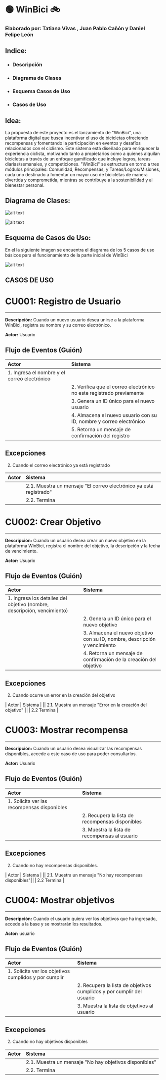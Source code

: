 # 🟢 WinBici 🚲
### Elaborado por: Tatiana Vivas , Juan Pablo Cañón y Daniel Felipe León

## Indice:
- ### Descripción
- ### Diagrama de Clases
- ### Esquema Casos de Uso
- ### Casos de Uso

## Idea:
La propuesta de este proyecto es el lanzamiento de "WinBici", una plataforma digital que busca incentivar el uso de bicicletas ofreciendo recompensas y fomentando la participación en eventos y desafíos relacionados con el ciclismo. Este sistema está diseñado para enriquecer la experiencia ciclista, motivando tanto a propietarios como a quienes alquilan bicicletas a través de un enfoque gamificado que incluye logros, tareas diarias/semanales, y competiciones. "WinBici" se estructura en torno a tres módulos principales: Comunidad, Recompensas, y Tareas/Logros/Misiones, cada uno destinado a fomentar un mayor uso de bicicletas de manera divertida y comprometida, mientras se contribuye a la sostenibilidad y al bienestar personal.

## Diagrama de Clases:

![alt text](DOCUMENTOS_WINBICI/image.png)

![alt text](DOCUMENTOS_WINBICI/image-2.png)


## Esquema de Casos de Uso:

En el la siguiente imagen se encuentra el diagrama de los 5 casos de uso básicos para el funcionamiento de la parte inicial de WinBici

![alt text](DOCUMENTOS_WINBICI/image-1.png)

## CASOS DE USO

# CU001: Registro de Usuario

---

**Descripción:** Cuando un nuevo usuario desea unirse a la plataforma WinBici, registra su nombre y su correo electrónico.

**Actor:** Usuario


## Flujo de Eventos (Guión)


| Actor  | Sistema |
|:-------|:---------|
| 1. Ingresa el nombre y el correo electrónico | |
| | 2. Verifica que el correo electrónico no este registrado previamente |
| | 3. Genera un ID único para el nuevo usuario |
| | 4. Almacena el nuevo usuario con su ID, nombre y correo electrónico |
| | 5. Retorna un mensaje de confirmación del registro |


## Excepciones

2. Cuando el correo electrónico ya está registrado

| Actor  | Sistema |
|:-------|:---------|
| | 2.1. Muestra un mensaje "El correo electrónico ya está registrado" |
| | 2.2. Termina | 

# CU002: Crear Objetivo

---

**Descripción:** Cuando un usuario desea crear un nuevo objetivo en la plataforma WinBici, registra el nombre del objetivo, la descripción y la fecha de vencimiento.

**Actor:** Usuario



## Flujo de Eventos (Guión)


| Actor  | Sistema |
|:-------|:---------|
| 1. Ingresa los detalles del objetivo (nombre, descripción, vencimiento) | |
| | 2. Genera un ID único para el nuevo objetivo |
| | 3. Almacena el nuevo objetivo con su ID, nombre, descripción y vencimiento |
| | 4. Retorna un mensaje de confirmación de la creación del objetivo |



## Excepciones

2. Cuando ocurre un error en la creación del objetivo

| Actor  | Sistema |
|| 2.1. Muestra un mensaje "Error en la creación del objetivo" |
|| 2.2 Termina |

# CU003: Mostrar recompensa

---

**Descripción:** Cuando un usuario desea visualizar las recompensas disponibles, accede a este caso de uso para poder consultarlos.

**Actor:** Usuario

## Flujo de Eventos (Guión)


| Actor  | Sistema |
|:-------|:---------|
| 1. Solicita ver las recompensas disponibles | |
| | 2. Recupera la lista de recompensas disponibles |
| | 3. Muestra la lista de recompensas al usuario |



## Excepciones

2. Cuando no hay recompensas disponibles.

| Actor  | Sistema |
|| 2.1. Muestra un mensaje "No hay recompensas disponibles"|
|| 2.2 Termina |

# CU004: Mostrar objetivos

---

**Descripción:** Cuando el usuario quiera ver los objetivos que ha ingresado, accede a la base y se mostrarán los resultados.

**Actor:** usuario


## Flujo de Eventos (Guión)


| Actor  | Sistema |
|:-------|:---------|
| 1. Solicita ver los objetivos cumplidos y por cumplir | |
| | 2. Recupera la lista de objetivos cumplidos y por cumplir del usuario |
| | 3. Muestra la lista de objetivos al usuario|


## Excepciones

2. Cuando no hay objetivos disponibles

| Actor  | Sistema |
|:-------|:---------|
| | 2.1. Muestra un mensaje "No hay objetivos disponibles" |
| | 2.2. Termina | 

